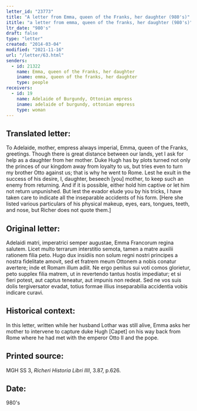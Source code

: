 ```yaml
---
letter_id: "23773"
title: "A letter from Emma, queen of the Franks, her daughter (980's)"
ititle: "a letter from emma, queen of the franks, her daughter (980's)"
ltr_date: "980's"
draft: false
type: "letter"
created: "2014-03-04"
modified: "2021-11-16"
url: "/letter/63.html"
senders:
  - id: 21322
    name: Emma, queen of the Franks, her daughter
    iname: emma, queen of the franks, her daughter
    type: people
receivers:
  - id: 19
    name: Adelaide of Burgundy, Ottonian empress
    iname: adelaide of burgundy, ottonian empress
    type: woman
---
```

<h2> Translated letter:</h2>To Adelaide, mother, empress always imperial, Emma, queen of the Franks, greetings.  Though there is great distance between our lands, yet I ask for help as a daughter from her mother.  Duke Hugh has by plots turned not only the princes of our kingdom away from loyalty to us, but tries even to turn my brother Otto against us; that is why he went to Rome.  Lest he exult in the success of his desire, I, daughter, beseech [you] mother, to keep such an enemy from returning.  And if it is possible, either hold him captive or let him not return unpunished.  But lest the evador elude you by his tricks, I have taken care to indicate all the inseparable accidents of his form.
[Here she listed various particulars of his physical makeup, eyes, ears, tongues, teeth, and nose, but Richer does not quote them.]
<h2 class="mt-4"> Original letter:</h2>Adelaidi matri, imperatrici semper augustae, Emma Francorum regina salutem. Licet multo terrarum interstitio semota, tamen a matre auxilii rationem filia peto. Hugo dux insidiis non solum regni nostri principes a nostra fidelitate amovit, sed et fratrem meum Ottonem a nobis conatur avertere; inde et Romam illum adiit. Ne ergo penitus sui voti comos glorietur, peto supplex filia matrem, ut in revertendo tantus hostis impediatur; et si fieri potest, aut captus teneatur, aut impunis non redeat. Sed ne vos suis dolis tergiversator evadat, totius formae illius inseparabilia accidentia vobis indicare curavi.
<h2 class="mt-4"> Historical context:</h2>In this letter, written while her husband Lothar was still alive, Emma asks her mother to intervene to capture duke Hugh [Capet] on his way back from Rome where he had met with the emperor Otto II and the pope.
<h2 class="mt-4"> Printed source:</h2><p>MGH SS 3, <em>Richeri Historia Libri IIII</em>, 3.87, p.626.</p><h2 class="mt-4"> Date:</h2>980's
